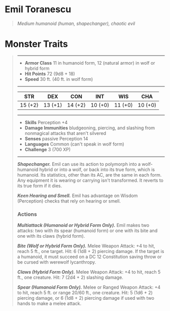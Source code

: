 # Emil Toranescu
>*Medium humanoid (human, shapechanger), chaotic evil*
# Monster Traits
>___
>- **Armor Class** 11 in humanoid form, 12 (natural armor) in wolf or hybrid form
>- **Hit Points** 72 (9d8 + 18)
>- **Speed** 30 ft. (40 ft. in wolf form)
>___
>|STR|DEX|CON|INT|WIS|CHA|
>|:---:|:---:|:---:|:---:|:---:|:---:|
>|15 (+2)|13 (+1)|14 (+2)|10 (+0)|11 (+0)|10 (+0)|
>___
>- **Skills** Perception +4
>- **Damage Immunities** bludgeoning, piercing, and slashing from nonmagical attacks that aren't silvered
>- **Senses** passive Perception 14
>- **Languages** Common (can't speak in wolf form)
>- **Challenge** 3 (700 XP)
>___
>***Shapechanger.*** Emil can use its action to polymorph into a wolf-humanoid hybrid or into a wolf, or back into its true form, which is humanoid. Its statistics, other than its AC, are the same in each form. Any equipment it is wearing or carrying isn't transformed. It reverts to its true form if it dies.  
>
>***Keen Hearing and Smell.*** Emil has advantage on Wisdom (Perception) checks that rely on hearing or smell.  
>
>### Actions
>***Multiattack (Humanoid or Hybrid Form Only).*** Emil makes two attacks: two with its spear (humanoid form) or one with its bite and one with its claws (hybrid form).  
>
>***Bite (Wolf or Hybrid Form Only).*** Melee Weapon Attack: +4 to hit, reach 5 ft., one target. Hit: 6 (1d8 + 2) piercing damage. If the target is a humanoid, it must succeed on a DC 12 Constitution saving throw or be cursed with werewolf lycanthropy.  
>
>***Claws (Hybrid Form Only).*** Melee Weapon Attack: +4 to hit, reach 5 ft., one creature. Hit: 7 (2d4 + 2) slashing damage.  
>
>***Spear (Humanoid Form Only).*** Melee  or Ranged Weapon Attack: +4 to hit, reach 5 ft. or range 20/60 ft., one creature. Hit: 5 (1d6 + 2) piercing damage, or 6 (1d8 + 2) piercing damage if used with two hands to make a melee attack.
